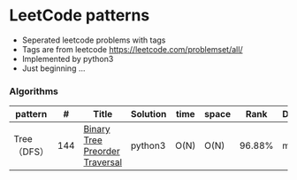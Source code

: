 # LeetCode patterns
- Seperated leetcode problems with tags
- Tags are from leetcode https://leetcode.com/problemset/all/
- Implemented by python3
- Just beginning ...

### Algorithms
                    
| pattern |\# | Title | Solution | time | space | Rank | Difficulty |
| ------------- | ------------- | ------------- | ------------- | ------------- | ------------- | ------------- | ------------- |
|Tree（DFS）| 144 | [Binary Tree Preorder Traversal](https://github.com/Jzmo/leetcodeTag/tree/master/tree/Binary%20Tree%20Preorder%20Traversal) | python3 | O(N) | O(N) | 96.88% | medium |
